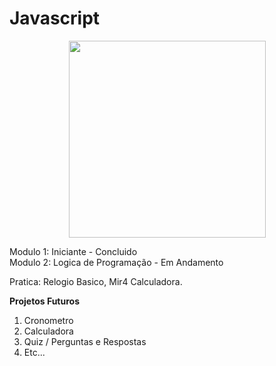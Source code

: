 # Javascript

<p align="center">
  <img width="315" height="315" src="https://logospng.org/download/javascript/logo-javascript-1024.png">
</p>

Modulo 1: Iniciante - Concluido <br />
Modulo 2: Logica de Programação - Em Andamento <br />

Pratica: Relogio Basico, Mir4 Calculadora.


<!-- <p align="left">Projetos Futuros</p> -->
**Projetos Futuros**

1. Cronometro
2. Calculadora
3. Quiz / Perguntas e Respostas
4. Etc...



